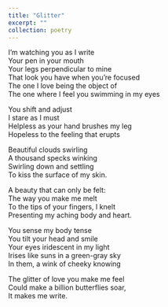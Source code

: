 ```yaml
---
title: "Glitter"
excerpt: ""
collection: poetry
---
```

I’m watching you as I write  
Your pen in your mouth  
Your legs perpendicular to mine  
That look you have when you’re focused  
The one I love being the object of  
The one where I feel you swimming in my eyes

You shift and adjust  
I stare as I must  
Helpless as your hand brushes my leg  
Hopeless to the feeling that erupts

Beautiful clouds swirling  
A thousand specks winking  
Swirling down and settling  
To kiss the surface of my skin.

A beauty that can only be felt:  
The way you make me melt  
To the tips of your fingers, I knelt  
Presenting my aching body and heart.

You sense my body tense  
You tilt your head and smile  
Your eyes iridescent in my light  
Irises like suns in a green-gray sky  
In them, a wink of cheeky knowing  

The glitter of love you make me feel  
Could make a billion butterflies soar,  
It makes me write.
